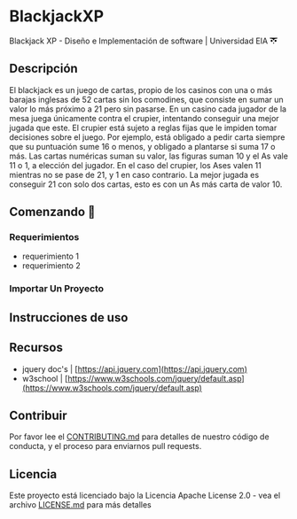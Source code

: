 # BlackjackXP
Blackjack XP - Diseño e Implementación de software | Universidad EIA ![logo eia](https://github.com/EIA-University/LogosEIA/blob/master/assets/png/logo-eia-icon.png?raw=true)

## Descripción

El blackjack es un juego de cartas, propio de los casinos con una o más barajas inglesas de 52 cartas sin los comodines,
que consiste en sumar un valor lo más próximo a 21 pero sin pasarse. En un casino cada jugador de la mesa juega únicamente 
contra el crupier, intentando conseguir una mejor jugada que este. El crupier está sujeto a reglas fijas que le impiden 
tomar decisiones sobre el juego. Por ejemplo, está obligado a pedir carta siempre que su puntuación sume 16 o menos,
y obligado a plantarse si suma 17 o más. Las cartas numéricas suman su valor, las figuras suman 10 y el As vale 11 o 1,
a elección del jugador. En el caso del crupier, los Ases valen 11 mientras no se pase de 21, y 1 en caso contrario. 
La mejor jugada es conseguir 21 con solo dos cartas, esto es con un As más carta de valor 10.


## Comenzando :rocket:
### Requerimientos
* requerimiento 1
* requerimiento 2


### Importar Un Proyecto

## Instrucciones de uso
 


## Recursos
* jquery doc's | [https://api.jquery.com](https://api.jquery.com)
* w3school | [https://www.w3schools.com/jquery/default.asp](https://www.w3schools.com/jquery/default.asp)


## Contribuir
Por favor lee el [CONTRIBUTING.md]() para detalles de nuestro código de conducta, y el proceso para enviarnos pull requests.
## Licencia
Este proyecto está licenciado bajo la Licencia Apache License 2.0  - vea el archivo [LICENSE.md](LICENSE.md) para más detalles

